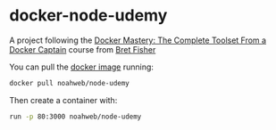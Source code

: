 # docker-node-udemy

A project following the [Docker Mastery: The Complete Toolset From a Docker Captain](https://www.udemy.com/docker-mastery) course from [Bret Fisher](https://www.bretfisher.com/)


You can pull the [docker image](https://hub.docker.com/r/noahweb/node-udemy) running: 

```sh
docker pull noahweb/node-udemy
```


Then create a container with:
```sh
run -p 80:3000 noahweb/node-udemy
```